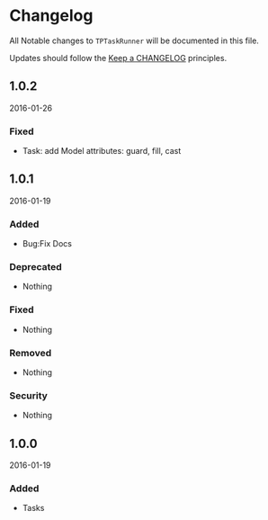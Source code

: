 # Changelog

All Notable changes to `TPTaskRunner` will be documented in this file.

Updates should follow the [Keep a CHANGELOG](http://keepachangelog.com/) principles.

## 1.0.2

2016-01-26

### Fixed
- Task: add Model attributes: guard, fill, cast

## 1.0.1

2016-01-19

### Added
- Bug:Fix Docs

### Deprecated
- Nothing

### Fixed
- Nothing

### Removed
- Nothing

### Security
- Nothing


## 1.0.0

2016-01-19

### Added
- Tasks
